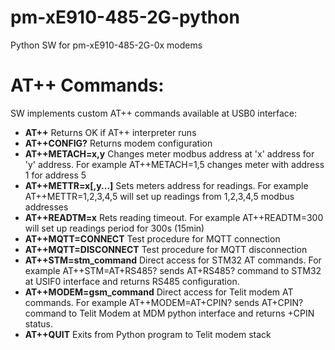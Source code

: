 # pm-xE910-485-2G-python
Python SW for pm-xE910-485-2G-0x modems

# AT++ Commands:

SW implements custom AT++ commands available at USB0 interface:

- <strong>AT++</strong>
Returns OK if AT++ interpreter runs
- <strong>AT++CONFIG?</strong>
Returns modem configuration
- <strong>AT++METACH=x,y</strong>
Changes meter modbus address at 'x' address for 'y' address. For example AT++METACH=1,5 changes meter with address 1 for address 5
- <strong>AT++METTR=x[,y...]</strong>
Sets meters address for readings. For example AT++METTR=1,2,3,4,5 will set up readings from 1,2,3,4,5 modbus addresses
- <strong>AT++READTM=x</strong>
Rets reading timeout. For example AT++READTM=300 will set up readings period for 300s (15min)
- <strong>AT++MQTT=CONNECT</strong>
Test procedure for MQTT connection
- <strong>AT++MQTT=DISCONNECT</strong>
Test procedure for MQTT disconnection
- <strong>AT++STM=stm_command</strong>
Direct access for STM32 AT commands. For example AT++STM=AT+RS485? sends AT+RS485? command to STM32 at USIF0 interface and returns RS485 configuration.
- <strong>AT++MODEM=gsm_command</strong>
Direct access for Telit modem AT commands. For example AT++MODEM=AT+CPIN? sends AT+CPIN? command to Telit Modem at MDM python interface and returns +CPIN status.
- <strong>AT++QUIT</strong>
Exits from Python program to Telit modem stack
